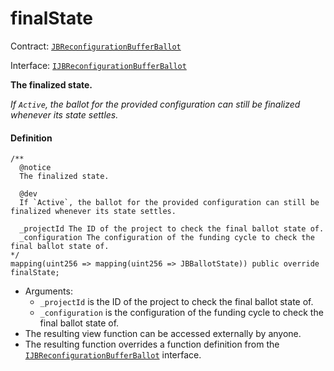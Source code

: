 # finalState

Contract: [`JBReconfigurationBufferBallot`](/dev/deprecated/v2/contracts/or-ballots/jbreconfigurationbufferballot)

Interface: [`IJBReconfigurationBufferBallot`](/dev/deprecated/v2/contracts/interfaces/ijbreconfigurationbufferballot)

**The finalized state.**

_If `Active`, the ballot for the provided configuration can still be finalized whenever its state settles._

#### Definition

```
/**
  @notice
  The finalized state.

  @dev
  If `Active`, the ballot for the provided configuration can still be finalized whenever its state settles.

  _projectId The ID of the project to check the final ballot state of.
  _configuration The configuration of the funding cycle to check the final ballot state of.
*/
mapping(uint256 => mapping(uint256 => JBBallotState)) public override finalState;
```

* Arguments:
  * `_projectId` is the ID of the project to check the final ballot state of.
  * `_configuration` is the configuration of the funding cycle to check the final ballot state of.
* The resulting view function can be accessed externally by anyone.
* The resulting function overrides a function definition from the [`IJBReconfigurationBufferBallot`](/dev/deprecated/v2/contracts/interfaces/ijbreconfigurationbufferballot) interface.
